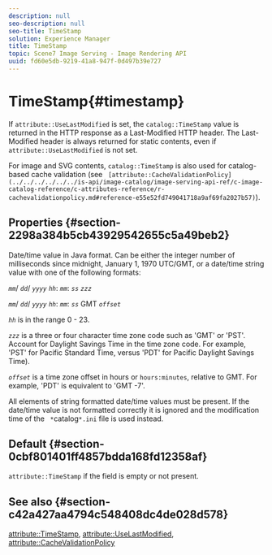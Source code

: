 ```yaml
---
description: null
seo-description: null
seo-title: TimeStamp
solution: Experience Manager
title: TimeStamp
topic: Scene7 Image Serving - Image Rendering API
uuid: fd60e5db-9219-41a8-947f-0d497b39e727
---
```


# TimeStamp{#timestamp}

If `attribute::UseLastModified` is set, the `catalog::TimeStamp` value is returned in the HTTP response as a Last-Modified HTTP header. The Last-Modified header is always returned for static contents, even if `attribute::UseLastModified` is not set.

For image and SVG contents, `catalog::TimeStamp` is also used for catalog-based cache validation (see ` [attribute::CacheValidationPolicy](../../../../../../is-api/image-catalog/image-serving-api-ref/c-image-catalog-reference/c-attributes-reference/r-cachevalidationpolicy.md#reference-e55e52fd749041718a9af69fa2027b57)`).

## Properties {#section-2298a384b5cb43929542655c5a49beb2}

Date/time value in Java format. Can be either the integer number of milliseconds since midnight, January 1, 1970 UTC/GMT, or a date/time string value with one of the following formats:

*`mm`*/ *`dd`*/ *`yyyy`* *`hh`*: *`mm`*: *`ss`* *`zzz`*

*`mm`*/ *`dd`*/ *`yyyy`* *`hh`*: *`mm`*: *`ss`* GMT *`offset`*

*`hh`* is in the range 0 - 23.

*`zzz`* is a three or four character time zone code such as 'GMT' or 'PST'. Account for Daylight Savings Time in the time zone code. For example, 'PST' for Pacific Standard Time, versus 'PDT' for Pacific Daylight Savings Time).

*`offset`* is a time zone offset in hours or `hours:minutes`, relative to GMT. For example, 'PDT' is equivalent to 'GMT -7'.

All elements of string formatted date/time values must be present. If the date/time value is not formatted correctly it is ignored and the modification time of the ` *`catalog`*.ini` file is used instead.

## Default {#section-0cbf801401ff4857bdda168fd12358af}

`attribute::TimeStamp` if the field is empty or not present.

## See also {#section-c42a427aa4794c548408dc4de028d578}

[attribute::TimeStamp](../../../../../../is-api/image-catalog/image-serving-api-ref/c-image-catalog-reference/c-attributes-reference/r-timestamp.md#reference-4213c599a64942ee8cb9d80696b08296), [attribute::UseLastModified](../../../../../../is-api/image-catalog/image-serving-api-ref/c-image-catalog-reference/c-attributes-reference/r-uselastmodified.md#reference-73ecc421e6864a38aec5a4775f06b8e8), [attribute::CacheValidationPolicy](../../../../../../is-api/image-catalog/image-serving-api-ref/c-image-catalog-reference/c-attributes-reference/r-cachevalidationpolicy.md#reference-e55e52fd749041718a9af69fa2027b57) 
